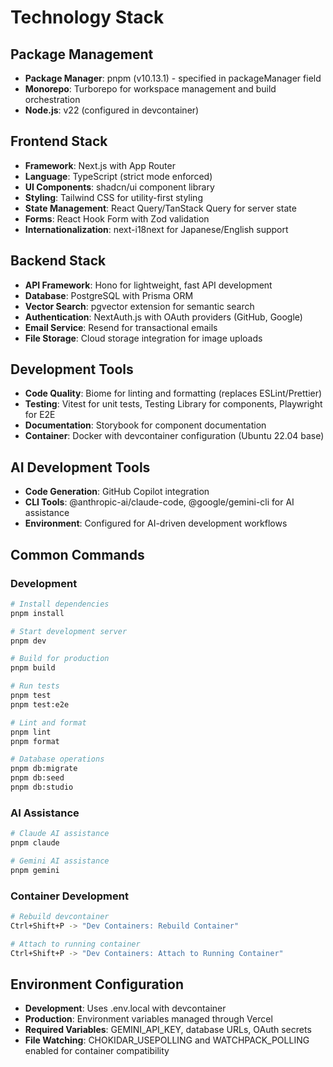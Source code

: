 # Technology Stack

## Package Management

- **Package Manager**: pnpm (v10.13.1) - specified in packageManager field
- **Monorepo**: Turborepo for workspace management and build orchestration
- **Node.js**: v22 (configured in devcontainer)

## Frontend Stack

- **Framework**: Next.js with App Router
- **Language**: TypeScript (strict mode enforced)
- **UI Components**: shadcn/ui component library
- **Styling**: Tailwind CSS for utility-first styling
- **State Management**: React Query/TanStack Query for server state
- **Forms**: React Hook Form with Zod validation
- **Internationalization**: next-i18next for Japanese/English support

## Backend Stack

- **API Framework**: Hono for lightweight, fast API development
- **Database**: PostgreSQL with Prisma ORM
- **Vector Search**: pgvector extension for semantic search
- **Authentication**: NextAuth.js with OAuth providers (GitHub, Google)
- **Email Service**: Resend for transactional emails
- **File Storage**: Cloud storage integration for image uploads

## Development Tools

- **Code Quality**: Biome for linting and formatting (replaces ESLint/Prettier)
- **Testing**: Vitest for unit tests, Testing Library for components, Playwright for E2E
- **Documentation**: Storybook for component documentation
- **Container**: Docker with devcontainer configuration (Ubuntu 22.04 base)

## AI Development Tools

- **Code Generation**: GitHub Copilot integration
- **CLI Tools**: @anthropic-ai/claude-code, @google/gemini-cli for AI assistance
- **Environment**: Configured for AI-driven development workflows

## Common Commands

### Development

```bash
# Install dependencies
pnpm install

# Start development server
pnpm dev

# Build for production
pnpm build

# Run tests
pnpm test
pnpm test:e2e

# Lint and format
pnpm lint
pnpm format

# Database operations
pnpm db:migrate
pnpm db:seed
pnpm db:studio
```

### AI Assistance

```bash
# Claude AI assistance
pnpm claude

# Gemini AI assistance
pnpm gemini
```

### Container Development

```bash
# Rebuild devcontainer
Ctrl+Shift+P -> "Dev Containers: Rebuild Container"

# Attach to running container
Ctrl+Shift+P -> "Dev Containers: Attach to Running Container"
```

## Environment Configuration

- **Development**: Uses .env.local with devcontainer
- **Production**: Environment variables managed through Vercel
- **Required Variables**: GEMINI_API_KEY, database URLs, OAuth secrets
- **File Watching**: CHOKIDAR_USEPOLLING and WATCHPACK_POLLING enabled for container compatibility

